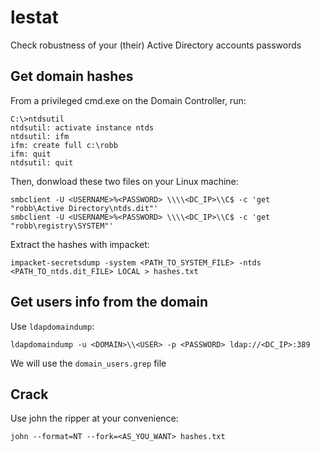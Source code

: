 # lestat
Check robustness of your (their) Active Directory accounts passwords

## Get domain hashes
From a privileged cmd.exe on the Domain Controller, run:  
```
C:\>ntdsutil
ntdsutil: activate instance ntds
ntdsutil: ifm
ifm: create full c:\robb
ifm: quit
ntdsutil: quit
```
Then, donwload these two files on your Linux machine:
```
smbclient -U <USERNAME>%<PASSWORD> \\\\<DC_IP>\\C$ -c 'get "robb\Active Directory\ntds.dit"'
smbclient -U <USERNAME>%<PASSWORD> \\\\<DC_IP>\\C$ -c 'get "robb\registry\SYSTEM"'
```
Extract the hashes with impacket:
```
impacket-secretsdump -system <PATH_TO_SYSTEM_FILE> -ntds <PATH_TO_ntds.dit_FILE> LOCAL > hashes.txt
```
## Get users info from the domain
Use `ldapdomaindump`:
```
ldapdomaindump -u <DOMAIN>\\<USER> -p <PASSWORD> ldap://<DC_IP>:389
```
We will use the `domain_users.grep` file

## Crack
Use john the ripper at your convenience:
```
john --format=NT --fork=<AS_YOU_WANT> hashes.txt
```

